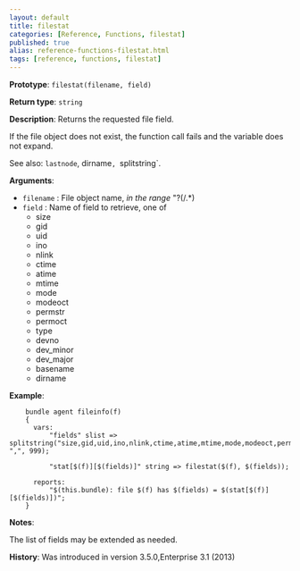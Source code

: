 ```yaml
---
layout: default
title: filestat
categories: [Reference, Functions, filestat]
published: true
alias: reference-functions-filestat.html
tags: [reference, functions, filestat]
---
```


**Prototype**: `filestat(filename, field)`

**Return type**: `string`

**Description**: Returns the requested file field.

If the file object does not exist, the function call fails and the
variable does not expand.

See also: `lastnode`, dirname`, `splitstring`.

**Arguments**:

* `filename` : File object name, *in the range* "?(/.\*)
* `field` : Name of field to retrieve, one of
    * size
    * gid
    * uid
    * ino
    * nlink
    * ctime
    * atime
    * mtime
    * mode
    * modeoct
    * permstr
    * permoct
    * type
    * devno
    * dev_minor
    * dev_major
    * basename
    * dirname

**Example**:

```cf3
    bundle agent fileinfo(f)
    {
      vars:
          "fields" slist => splitstring("size,gid,uid,ino,nlink,ctime,atime,mtime,mode,modeoct,permstr,permoct,type,devno,dev_minor,dev_major,basename,dirname", ",", 999);

          "stat[$(f)][$(fields)]" string => filestat($(f), $(fields));

      reports:
          "$(this.bundle): file $(f) has $(fields) = $(stat[$(f)][$(fields)])";
    }
```

**Notes**:  
   
The list of fields may be extended as needed.

**History**: Was introduced in version 3.5.0,Enterprise 3.1 (2013)
